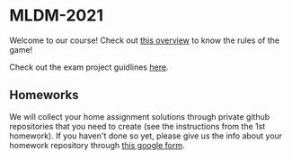 # MLDM-2021

Welcome to our course! Check out [this overview](https://github.com/HSE-LAMBDA/MLDM-2021/blob/main/01-intro/MLDM-2021-course-overview.pdf) to know the rules of the game!

Check out the exam project guidlines [here](https://github.com/HSE-LAMBDA/MLDM-2021/blob/main/Exam-project-guidelines.md).

## Homeworks

We will collect your home assignment solutions through private github repositories that you need to create (see the instructions from the 1st homework). If you haven't done so yet, please give us the info about your homework repository through [this google form](https://forms.gle/xUf9sQzttbPM9yVn7).
